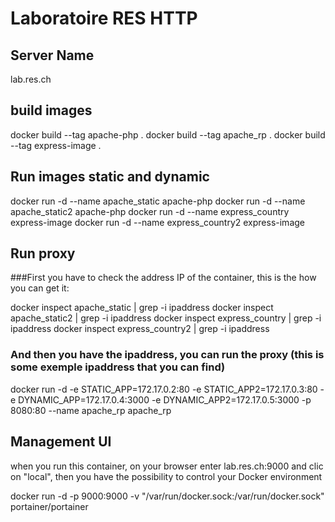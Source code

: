 # Laboratoire RES HTTP

## Server Name
lab.res.ch

## build images

docker build --tag apache-php .
docker build --tag apache_rp .
docker build --tag express-image .

## Run images static and dynamic

docker run -d --name apache_static apache-php
docker run -d --name apache_static2 apache-php
docker run -d --name express_country express-image
docker run -d --name express_country2 express-image

## Run proxy
###First you have to check the address IP of the container, this is the how you can get it:

docker inspect apache_static    | grep -i ipaddress 
docker inspect apache_static2   | grep -i ipaddress 
docker inspect express_country  | grep -i ipaddress 
docker inspect express_country2 | grep -i ipaddress 

### And then you have the ipaddress, you can run the proxy (this is some exemple ipaddress that you can find)
docker run -d -e STATIC_APP=172.17.0.2:80 -e STATIC_APP2=172.17.0.3:80 -e DYNAMIC_APP=172.17.0.4:3000 -e DYNAMIC_APP2=172.17.0.5:3000 -p 8080:80 --name apache_rp  apache_rp 

## Management UI
when you run this container, on your browser enter lab.res.ch:9000 and clic on "local", then you have the possibility to control your Docker environment

docker run -d -p 9000:9000 -v "/var/run/docker.sock:/var/run/docker.sock" portainer/portainer

